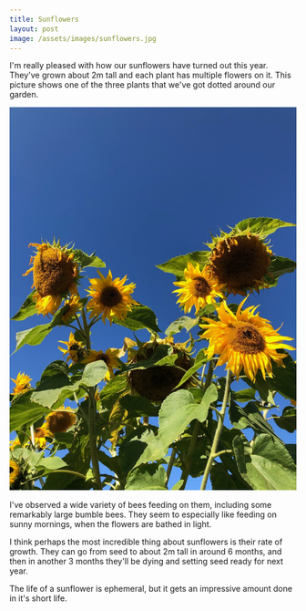```yaml
---
title: Sunflowers
layout: post
image: /assets/images/sunflowers.jpg
---
```


I'm really pleased with how our sunflowers have turned out this year. They've grown about 2m tall and each plant has multiple flowers on it. This picture shows one of the three plants that we've got dotted around our garden.

![Sunflowers with blue sky in the background](/assets/images/sunflowers.jpg)

I've observed a wide variety of bees feeding on them, including some remarkably large bumble bees. They seem to especially like feeding on sunny mornings, when the flowers are bathed in light.

I think perhaps the most incredible thing about sunflowers is their rate of growth. They can go from seed to about 2m tall in around 6 months, and then in another 3 months they'll be dying and setting seed ready for next year.

The life of a sunflower is ephemeral, but it gets an impressive amount done in it's short life.
